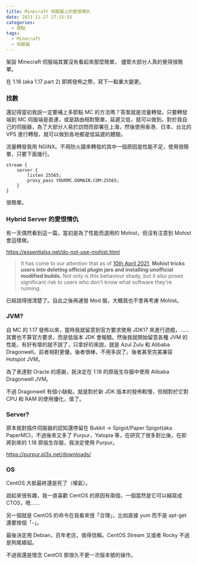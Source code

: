 ```yaml
---
title: Minecraft 伺服器上的愛恨情仇
date: 2021-11-27 17:15:53
categories:
  - 視點
tags:
  - Minecraft
  - 伺服器
---
```


架設 Minecraft 伺服端其實沒有看起來那麼簡單， 儘管大部分人真的覺得很簡單。

在 1.18 (aka 1.17 part 2) 即將發佈之際，寫下一點重大變更。

<!-- more -->

### 找數

還記得當初我説一定要補上多節點 MC 的方法嗎？答案就是流量轉發。只要轉發端到 MC 伺服端是直連，或是路由相對簡單，延遲又低，就可以做到。對於我自己的伺服器，為了大部分人易於訪問而部署在上海，然後使用香港、日本、台北的 VPS 進行轉發，就可以做到各地都是低延遲的體驗。

流量轉發我用 NGINX。不用防火牆來轉發的其中一個原因是性能不足，使用很簡單，只要下面幾行。

```
stream {
    server {
        listen 25565;
        proxy_pass YOURMC.DOMAIN.COM:25565;
    }
}
```

很簡單。

### Hybrid Server 的愛恨情仇

有一天偶然看到這一篇，當初是為了性能而選用的 Mohist，但沒有注意到 Mohist 會這樣做。

https://essentialsx.net/do-not-use-mohist.html

> It has come to our attention that as of [10th April 2021](https://github.com/MohistMC/Mohist/commit/58bbb1c8a13dcbf764c11668287e6fb85a884b3a), **Mohist tricks users into deleting official plugin jars and installing unofficial modified builds.** Not only is this behaviour shady, but it also poses significant risk to users who don't know what software they're running. 

已經説得很清楚了。自此之後再運營 Mod 服，大概我也不會再考慮 Mohist。

### JVM?

自 MC 的 1.17 發佈以來，當時我就留意到官方要求使用 JDK17 來進行遊戲，……其實也不算官方要求，而是低版本 JDK 會報錯。然後我就開始留意各種 JVM 的性能，有好有壞的就不説了，只拿好的來説，就是 Azul Zulu 和 Alibaba Dragonwell。前者相對更優，後者很棒，不用多説了。後者甚至完美兼容 Hotspot JVM。

為了表達對 Oracle 的感謝，我決定在 1.18 的原版生存服中使用 Alibaba Dragonwell JVM。

不過 Dragonwell 有個小缺點，就是對於新 JDK 版本的發佈較慢，但相對於它對 CPU 和 RAM 的使用優化，值了。

### Server?

原本我對插件伺服器的認知還停留在 Bukkit -> Spigot/Paper Spigot(aka PaperMC)，不過後來又多了 Purpur，Yatopia 等，在研究了很多對比後，在即將到來的 1.18 原版生存服，我決定使用 Purpur。

https://purpur.pl3x.net/downloads/

### OS

CentOS 大抵最終還是死了（嘆氣）。

説起來很有趣，我一直喜歡 CentOS 的原因有兩個，一個當然是它可以縮寫成 CTOS，嗯……

另一個就是 CentOS 的命令在我看來很「合理」，比如直接 yum 而不是 apt-get 還要按個「-」。

最後決定用 Debian，百年老店，值得信賴。CentOS Stream 又或者 Rocky 不過是狗尾續貂。

不過我還是懷念 CentOS 那很久不更一次版本號的操作。